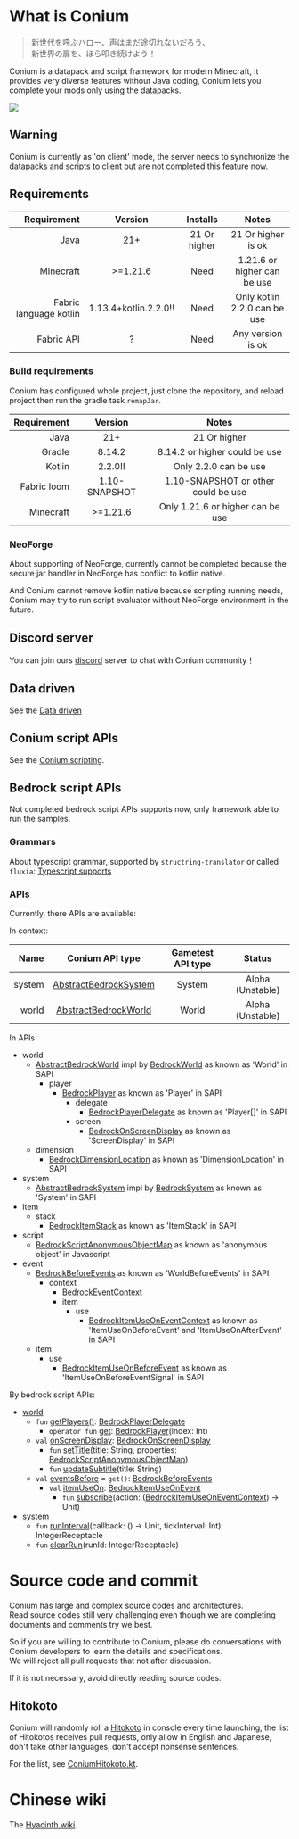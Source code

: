 # What is Conium

> 新世代を呼ぶハロー、声はまだ途切れないだろう、 \
> 新世界の扉を、ほら叩き続けよう！

Conium is a datapack and script framework for modern Minecraft, it provides very diverse features without Java coding, Conium lets you complete your mods only using the datapacks.

![](https://count.getloli.com/@@cao-awa.conium?name=%40cao-awa.conium&padding=7&offset=0&align=top&scale=1&pixelated=1&darkmode=auto)

## Warning

Conium is currently as 'on client' mode, the server needs to synchronize the datapacks and scripts to client but are not completed this feature now.

## Requirements

|            Requirement |        Version        |   Installs   |            Notes             |
|-----------------------:|:---------------------:|:------------:|:----------------------------:|
|                   Java |          21+          | 21 Or higher |      21 Or higher is ok      |
|              Minecraft |       >=1.21.6        |     Need     | 1.21.6 or higher can be use  |
| Fabric language kotlin | 1.13.4+kotlin.2.2.0!! |     Need     | Only kotlin 2.2.0 can be use |
|             Fabric API |           ?           |     Need     |      Any version is ok       |

### Build requirements

Conium has configured whole project, just clone the repository, and reload project then run the gradle task ```remapJar```.

| Requirement |    Version    |                Notes                |
|------------:|:-------------:|:-----------------------------------:|
|        Java |      21+      |            21 Or higher             |
|      Gradle |    8.14.2     |    8.14.2 or higher could be use    |
|      Kotlin |    2.2.0!!    |        Only 2.2.0 can be use        |
| Fabric loom | 1.10-SNAPSHOT | 1.10-SNAPSHOT or other could be use |
|   Minecraft |   \>=1.21.6   |  Only 1.21.6 or higher can be use   |

### NeoForge

About supporting of NeoForge, currently cannot be completed because the secure jar handler in NeoForge has conflict to kotlin native.

And Conium cannot remove kotlin native because scripting running needs, Conium may try to run script evaluator without NeoForge environment in the future.

## Discord server

You can join ours [discord](https://discord.com/invite/BUY2xQr37N) server to chat with Conium community！

## Data driven

See the [Data driven](./document/data-driven/README.md)

## Conium script APIs

See the [Conium scripting](./document/script/kotlin/README.md).

## Bedrock script APIs

Not completed bedrock script APIs supports now, only framework able to run the samples.

### Grammars

About typescript grammar, supported by ```structring-translator``` or called ```fluxia```: [Typescript supports](https://github.com/cao-awa/structring-translator/tree/main/doc/typescript)

### APIs

Currently, there APIs are available:

In context:

|   Name |                                                   Conium API type                                                   | Gametest API type |      Status      |
|-------:|:-------------------------------------------------------------------------------------------------------------------:|:-----------------:|:----------------:|
| system | [AbstractBedrockSystem](./common/src/main/kotlin/com/github/cao/awa/conium/bedrock/system/AbstractBedrockSystem.kt) |      System       | Alpha (Unstable) |
|  world |  [AbstractBedrockWorld](./common/src/main/kotlin/com/github/cao/awa/conium/bedrock/world/AbstractBedrockWorld.kt)   |       World       | Alpha (Unstable) |

In APIs:

+ world
    + [AbstractBedrockWorld](./common/src/main/kotlin/com/github/cao/awa/conium/bedrock/world/AbstractBedrockWorld.kt) impl by [BedrockWorld](./common/src/main/kotlin/com/github/cao/awa/conium/bedrock/world/BedrockWorld.kt) as known as 'World' in SAPI
        + player
            + [BedrockPlayer](./common/src/main/kotlin/com/github/cao/awa/conium/bedrock/world/player/BedrockPlayer.kt) as known as 'Player' in SAPI
                + delegate
                    + [BedrockPlayerDelegate](./common/src/main/kotlin/com/github/cao/awa/conium/bedrock/world/player/delegate/BedrockPlayerDelegate.kt) as known as 'Player[]' in SAPI
                + screen
                    + [BedrockOnScreenDisplay](./common/src/main/kotlin/com/github/cao/awa/conium/bedrock/world/player/screen/BedrockOnScreenDisplay.kt) as known as 'ScreenDisplay' in SAPI
    + dimension
        + [BedrockDimensionLocation](./common/src/main/kotlin/com/github/cao/awa/conium/bedrock/world/dimension/BedrockDimensionLocation.kt) as known as 'DimensionLocation' in SAPI
+ system
    + [AbstractBedrockSystem](./common/src/main/kotlin/com/github/cao/awa/conium/bedrock/system/AbstractBedrockSystem.kt) impl by [BedrockSystem](./common/src/main/kotlin/com/github/cao/awa/conium/bedrock/system/BedrockSystem.kt) as known as 'System' in SAPI
+ item
    + stack
        + [BedrockItemStack](./common/src/main/kotlin/com/github/cao/awa/conium/bedrock/item/stack/BedrockItemStack.kt) as known as 'ItemStack' in SAPI
+ script
    + [BedrockScriptAnonymousObjectMap](./common/src/main/kotlin/com/github/cao/awa/conium/bedrock/item/stack/BedrockItemStack.kt) as known as 'anonymous object' in Javascript
+ event
    + [BedrockBeforeEvents](./common/src/main/kotlin/com/github/cao/awa/conium/bedrock/event/BedrockBeforeEvents.kt) as known as 'WorldBeforeEvents' in SAPI
        + context
            + [BedrockEventContext](./common/src/main/kotlin/com/github/cao/awa/conium/bedrock/event/context/BedrockEventContext.kt)
            + item
                + use
                    + [BedrockItemUseOnEventContext](./common/src/main/kotlin/com/github/cao/awa/conium/bedrock/event/context/item/use/BedrockItemUseOnEventContext.kt) as known as 'ItemUseOnBeforeEvent' and 'ItemUseOnAfterEvent' in SAPI
    + item
        + use
            + [BedrockItemUseOnBeforeEvent](./common/src/main/kotlin/com/github/cao/awa/conium/bedrock/event/before/item/use/on/BedrockItemUseOnBeforeEvent.kt) as known as 'ItemUseOnBeforeEventSignal' in SAPI

By bedrock script APIs:

+ [world](./common/src/main/kotlin/com/github/cao/awa/conium/bedrock/world/AbstractBedrockWorld.kt)
    + ```fun``` [getPlayers()](./common/src/main/kotlin/com/github/cao/awa/conium/bedrock/world/AbstractBedrockWorld.kt): [BedrockPlayerDelegate](./common/src/main/kotlin/com/github/cao/awa/conium/bedrock/world/player/delegate/BedrockPlayerDelegate.kt)
        + ```operator fun``` [get](./common/src/main/kotlin/com/github/cao/awa/conium/bedrock/world/player/delegate/BedrockPlayerDelegate.kt): [BedrockPlayer](./common/src/main/kotlin/com/github/cao/awa/conium/bedrock/world/player/BedrockPlayer.kt)(index: Int)
    + ```val``` [onScreenDisplay](./common/src/main/kotlin/com/github/cao/awa/conium/bedrock/world/player/delegate/BedrockPlayerDelegate.kt): [BedrockOnScreenDisplay](./common/src/main/kotlin/com/github/cao/awa/conium/bedrock/world/player/screen/BedrockOnScreenDisplay.kt)
        + ```fun``` [setTitle](./common/src/main/kotlin/com/github/cao/awa/conium/bedrock/world/player/screen/BedrockOnScreenDisplay.kt)(title: String, properties: [BedrockScriptAnonymousObjectMap](./common/src/main/kotlin/com/github/cao/awa/conium/bedrock/script/BedrockScriptAnonymousObjectMap.kt))
        + ```fun``` [updateSubtitle](./common/src/main/kotlin/com/github/cao/awa/conium/bedrock/world/player/screen/BedrockOnScreenDisplay.kt)(title: String)
    + ```val``` [eventsBefore](./common/src/main/kotlin/com/github/cao/awa/conium/bedrock/world/AbstractBedrockWorld.kt) = ```get()```: [BedrockBeforeEvents](./common/src/main/kotlin/com/github/cao/awa/conium/bedrock/event/BedrockBeforeEvents.kt)
        + ```val``` [itemUseOn](./common/src/main/kotlin/com/github/cao/awa/conium/bedrock/event/BedrockBeforeEvents.kt): [BedrockItemUseOnEvent](./common/src/main/kotlin/com/github/cao/awa/conium/bedrock/event/item/use/BedrockItemUseOnBeforeEvent.kt)
            + ```fun``` [subscribe](./common/src/main/kotlin/com/github/cao/awa/conium/bedrock/event/item/use/BedrockItemUseOnBeforeEvent.kt)(action: ([BedrockItemUseOnEventContext](./common/src/main/kotlin/com/github/cao/awa/conium/bedrock/event/context/item/use/BedrockItemUseOnEventContext.kt)) ->
              Unit)
+ [system](./common/src/main/kotlin/com/github/cao/awa/conium/bedrock/system/AbstractBedrockSystem.kt)
    + ```fun``` [runInterval](./common/src/main/kotlin/com/github/cao/awa/conium/bedrock/system/AbstractBedrockSystem.kt)(callback: () -> Unit, tickInterval: Int): IntegerReceptacle
    + ```fun``` [clearRun](./common/src/main/kotlin/com/github/cao/awa/conium/bedrock/system/AbstractBedrockSystem.kt)(runId: IntegerReceptacle)

# Source code and commit

Conium has large and complex source codes and architectures.\
Read source codes still very challenging even though we are completing documents and comments try we best.

So if you are willing to contribute to Conium, please do conversations with Conium developers to learn the details and specifications.\
We will reject all pull requests that not after discussion.

If it is not necessary, avoid directly reading source codes.

## Hitokoto

Conium will randomly roll a [Hitokoto](https://en.wiktionary.org/wiki/%E4%B8%80%E8%A8%80#Japanese) in console every time launching, the list of Hitokotos receives pull requests, only allow in English and Japanese, don't take other languages, don't accept nonsense sentences.

For the list, see [ConiumHitokoto.kt](/common/src/main/java/com/github/cao/awa/conium/hitokoto/ConiumHitokoto.kt).

# Chinese wiki

The [Hyacinth wiki](https://www.hyacinthwiki.com/index.php?title=Conium_(模组)).
